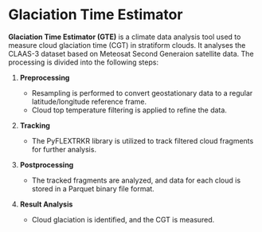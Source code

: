 # Glaciation Time Estimator

**Glaciation Time Estimator (GTE)** is a climate data analysis tool used to measure cloud glaciation time (CGT) in stratiform clouds. It analyses the CLAAS-3 dataset based on Meteosat Second Generaion satellite data. The processing is divided into the following steps:

1. **Preprocessing**  
   - Resampling is performed to convert geostationary data to a regular latitude/longitude reference frame.  
   - Cloud top temperature filtering is applied to refine the data.

2. **Tracking**  
   - The PyFLEXTRKR library is utilized to track filtered cloud fragments for further analysis.

3. **Postprocessing**  
   - The tracked fragments are analyzed, and data for each cloud is stored in a Parquet binary file format.

4. **Result Analysis**  
   - Cloud glaciation is identified, and the CGT is measured.
